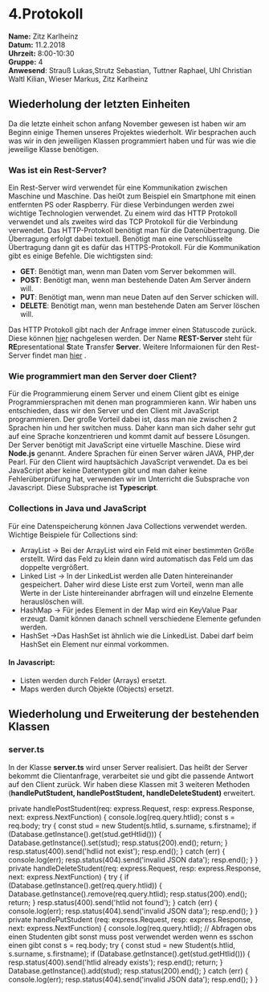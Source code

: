 # 4.Protokoll
**Name:** Zitz Karlheinz   
**Datum:** 11.2.2018  
**Uhrzeit:** 8:00-10:30  
**Gruppe:** 4  
**Anwesend**: Strauß Lukas,Strutz Sebastian, Tuttner Raphael,  Uhl Christian  Waltl Kilian, Wieser Markus, Zitz Karlheinz  

## Wiederholung der letzten Einheiten  

Da die letzte einheit schon anfang November gewesen ist haben wir am Beginn einige Themen unseres Projektes wiederholt. Wir besprachen auch was wir in den jeweiligen Klassen programmiert haben und für was wie die jeweilige Klasse benötigen. 

### Was ist ein Rest-Server?
Ein Rest-Server wird verwendet für eine Kommunikation zwischen Maschine und Maschine. Das hei0t zum Beispiel ein Smartphone mit einen entfernten PS oder Raspberry. Für diese Verbindungen werden zwei wichtige Technologien verwendet. Zu einem wird das HTTP Protokoll verwendet und als zweites wird das TCP Protokoll für die Verbindung verwendet. Das HTTP-Protokoll benötigt man für die Datenübertragung. Die Überragung erfolgt dabei textuell. Benötigt man eine verschlüsselte Übertragung dann git es dafür das HTTPS-Protokoll. Für die Kommunikation gibt es einige Befehle. Die wichtigsten sind:  
* **GET**:     Benötigt man, wenn man Daten vom Server bekommen will.  
* **POST**:    Benötigt man, wenn man bestehende Daten Am Server ändern will.  
* **PUT**:     Benötigt man, wenn man neue Daten auf den Server schicken will. 
* **DELETE**:  Benötigt man, wenn man bestehende Daten am Server löschen will. 

Das HTTP Protokoll gibt nach der Anfrage immer einen Statuscode zurück. Diese können [hier](https://en.wikipedia.org/wiki/List_of_HTTP_status_codes) nachgelesen werden. 
Der Name **REST-Server** steht für  **RE**presentational **S**tate **T**ransfer **Server**.  Weitere Informaionen für den Rest-Server findet man [hier](https://de.wikipedia.org/wiki/Representational_State_Transfer) .  

### Wie programmiert man den Server doer Client?  
Für die Programmierung einem Server und einem Client gibt es einige Programmiersprachen mit denen man programmieren kann. Wir haben uns entschieden, dass wir den Server und den Client mit JavaScript programmieren. Der große Vorteil dabei ist, dass man nie zwischen 2 Sprachen hin und her switchen muss. Daher kann man sich daher sehr gut auf eine Sprache konzentrieren und kommt damit auf bessere Lösungen. Der Server benötigt mit JavaScript eine virtuelle Maschine. Diese wird **Node.js** genannt. Andere Sprachen für einen Server wären JAVA, PHP,der Pearl. Für den Client wird hauptsächich JavaScript verwendet. Da es bei JavaScript aber keine Datentypen gibt und man daher keine Fehlerüberprüfung hat, verwenden wir im Unterricht die Subsprache von Javascript. Diese Subsprache ist **Typescript**. 

### Collections in Java und JavaScript  
Für eine Datenspeicherung können Java Collections verwendet werden. Wichtige Beispiele für Collections sind:  
* ArrayList     -> Bei der ArrayList wird ein Feld mit einer bestimmten Größe erstellt. Wird das Feld zu klein dann wird automatisch das Feld um das doppelte vergrößert.  
* Linked List   -> In der LinkedList werden alle Daten hintereinander gespeichert. Daher wird diese Liste erst zum Vorteil, wenn man alle Werte in der Liste hintereinander abrfragen will und einzelne Elemente herauslöschen will.  
* HashMap       -> Für jedes Element in der Map wird ein KeyValue Paar erzeugt. Damit können danach schnell verschiedene Elemente gefunden werden.  
* HashSet       ->Das HashSet ist ähnlich wie die LinkedList. Dabei darf beim HashSet ein Element nur einmal vorkommen.  

#### In Javascript:  
* Listen werden durch Felder (Arrays) ersetzt.
* Maps werden durch Objekte (Objects) ersetzt.  

## Wiederholung und Erweiterung der bestehenden Klassen  
### server.ts  
In der Klasse **server.ts** wird unser Server realisiert. Das heißt der Server bekommt die Clientanfrage, verarbeitet sie und gibt die passende Antwort auf den Client zurück. Wir haben diese Klassen mit 3 weiteren Methoden (**handlePutStudent, handlePostStudent, handleDeleteStudent)** erweitert. 

 private handlePostStudent(req: express.Request, resp: express.Response, next: express.NextFunction) {
        console.log(req.query.htlid);
        const s = <IStudent>req.body;
        try {
        const stud = new Student(s.htlid, s.surname, s.firstname);
        if (Database.getInstance().get(stud.getHtlid())) {
            Database.getInstance().set(stud);
            resp.status(200).end();
            return;
        }
        resp.status(400).send('hdlid not exist');
        resp.end();
    } catch (err) {
            console.log(err);
            resp.status(404).send('invalid JSON data');
            resp.end();
    }
    }
    private handleDeleteStudent(req: express.Request, resp: express.Response, next: express.NextFunction) {
        try {
        if (Database.getInstance().get(req.query.htlid)) {
            Database.getInstance().remove(req.query.htlid);
            resp.status(200).end();
            return;
        }
        resp.status(400).send('htlid not found');
    } catch (err) {
            console.log(err);
            resp.status(404).send('invalid JSON data');
            resp.end();
    }
    }
    private handlePutStudent (req: express.Request, resp: express.Response, next: express.NextFunction) {
        console.log(req.query.htlid);
        // Abfragen obs einen Studenten gibt sonst muss post verwendet werden wenn es sschon einen gibt
        const s = <IStudent>req.body;
        try {
        const stud = new Student(s.htlid, s.surname, s.firstname);
        if (Database.getInstance().get(stud.getHtlid())) {
            resp.status(400).send('htlid already exists');
            resp.end();
            return;
        }
        Database.getInstance().add(stud);
        resp.status(200).end();
        } catch (err) {
            console.log(err);
            resp.status(404).send('invalid JSON data');
            resp.end();
        }
    }

